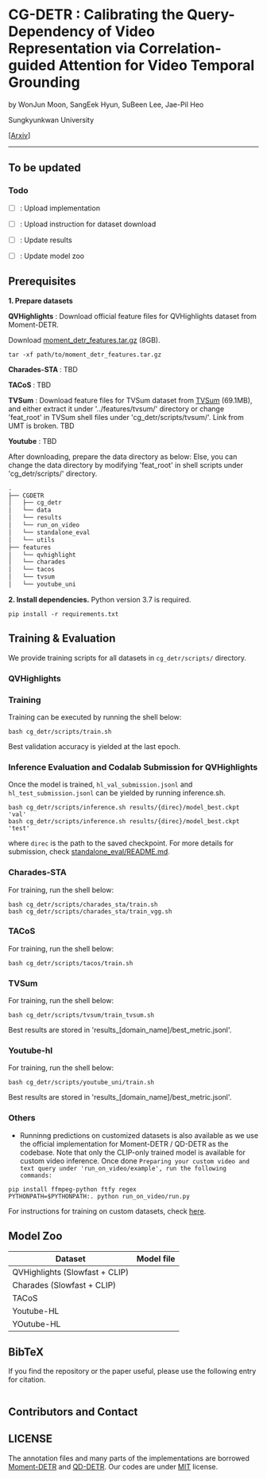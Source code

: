 # CG-DETR : Calibrating the Query-Dependency of Video Representation via Correlation-guided Attention for Video Temporal Grounding
by 
WonJun Moon, SangEek Hyun, SuBeen Lee, Jae-Pil Heo

Sungkyunkwan University

[[Arxiv](https://arxiv.org/abs/2303.13874)]

----------
## To be updated
### Todo
- [ ] : Upload implementation
- [ ] : Upload instruction for dataset download
- [ ] : Update results
- [ ] : Update model zoo


## Prerequisites
<b>1. Prepare datasets</b>

<b>QVHighlights</b> : Download official feature files for QVHighlights dataset from Moment-DETR. 

Download [moment_detr_features.tar.gz](https://drive.google.com/file/d/1Hiln02F1NEpoW8-iPZurRyi-47-W2_B9/view?usp=sharing) (8GB).
```
tar -xf path/to/moment_detr_features.tar.gz
```

<b> Charades-STA </b> : TBD

<b> TACoS </b> : TBD

<b>TVSum</b> : Download feature files for TVSum dataset from [TVSum](https://drive.google.com/file/d/10Ji9MrlDK_4FdD3HotrVc407xVr4arsL/view) (69.1MB),
and either extract it under '../features/tvsum/' directory or change 'feat_root' in TVSum shell files under 'cg_detr/scripts/tvsum/'.
Link from UMT is broken. TBD

<b>Youtube</b> : TBD

After downloading, prepare the data directory as below:
Else, you can change the data directory by modifying 'feat_root' in shell scripts under 'cg_detr/scripts/' directory.
```txt
.
├── CGDETR
│   ├── cg_detr
│   └── data
│   └── results
│   └── run_on_video
│   └── standalone_eval
│   └── utils
├── features
│   └── qvhighlight
│   └── charades
│   └── tacos
│   └── tvsum
│   └── youtube_uni

```




<b>2. Install dependencies.</b>
Python version 3.7 is required.
```
pip install -r requirements.txt
```

## Training & Evaluation
We provide training scripts for all datasets in `cg_detr/scripts/` directory.

### QVHighlights
### Training
Training can be executed by running the shell below:
```
bash cg_detr/scripts/train.sh  
```
Best validation accuracy is yielded at the last epoch. 

### Inference Evaluation and Codalab Submission for QVHighlights
Once the model is trained, `hl_val_submission.jsonl` and `hl_test_submission.jsonl` can be yielded by running inference.sh.
```
bash cg_detr/scripts/inference.sh results/{direc}/model_best.ckpt 'val'
bash cg_detr/scripts/inference.sh results/{direc}/model_best.ckpt 'test'
```
where `direc` is the path to the saved checkpoint.
For more details for submission, check [standalone_eval/README.md](standalone_eval/README.md).




### Charades-STA
For training, run the shell below:
```
bash cg_detr/scripts/charades_sta/train.sh
bash cg_detr/scripts/charades_sta/train_vgg.sh  
```

### TACoS
For training, run the shell below:
```
bash cg_detr/scripts/tacos/train.sh  
```

### TVSum
For training, run the shell below:
```
bash cg_detr/scripts/tvsum/train_tvsum.sh  
```
Best results are stored in 'results_[domain_name]/best_metric.jsonl'.


### Youtube-hl
For training, run the shell below:
```
bash cg_detr/scripts/youtube_uni/train.sh  
```
Best results are stored in 'results_[domain_name]/best_metric.jsonl'.

### Others
- Runninng predictions on customized datasets is also available as we use the official implementation for Moment-DETR / QD-DETR as the codebase.
Note that only the CLIP-only trained model is available for custom video inference.
Once done `Preparing your custom video and text query under 'run_on_video/example',
run the following commands:`
```
pip install ffmpeg-python ftfy regex
PYTHONPATH=$PYTHONPATH:. python run_on_video/run.py
```

For instructions for training on custom datasets, check [here](https://github.com/jayleicn/moment_detr).


## Model Zoo 
Dataset | Model file
 -- | -- 
QVHighlights (Slowfast + CLIP) | 
Charades (Slowfast + CLIP) | 
TACoS | 
Youtube-HL | 
YOutube-HL | 
 
## BibTeX 
 

If you find the repository or the paper useful, please use the following entry for citation.
```

```

## Contributors and Contact


## LICENSE
The annotation files and many parts of the implementations are borrowed [Moment-DETR](https://github.com/jayleicn/moment_detr) and [QD-DETR](https://github.com/wjun0830/QD-DETR).
Our codes are under [MIT](https://opensource.org/licenses/MIT) license.
 
